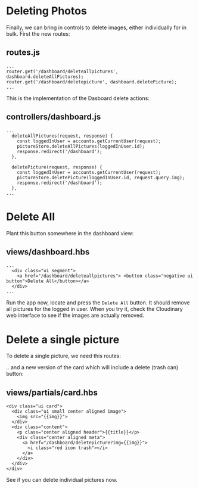 # Deleting Photos

Finally, we can bring in controls to delete images, either individually for in bulk. First the new routes:

## routes.js

~~~
...
router.get('/dashboard/deleteallpictures', dashboard.deleteAllPictures);
router.get('/dashboard/deletepicture', dashboard.deletePicture);
...
~~~

This is the implementation of the Dasboard delete actions:

## controllers/dashboard.js

~~~
...
  deleteAllPictures(request, response) {
    const loggedInUser = accounts.getCurrentUser(request);
    pictureStore.deleteAllPictures(loggedInUser.id);
    response.redirect('/dashboard');
  },

  deletePicture(request, response) {
    const loggedInUser = accounts.getCurrentUser(request);
    pictureStore.deletePicture(loggedInUser.id, request.query.img);
    response.redirect('/dashboard');
  },
...  
~~~

# Delete All

Plant this button somewhere in the dashboard view:

## views/dashboard.hbs

~~~
...
  <div class="ui segment">
    <a href="/dashboard/deleteallpictures"> <button class="negative ui button">Delete All</button></a>
  </div>
...

~~~

Run the app now, locate and press the `Delete All` button. It should remove all pictures for the logged in user. When you try it, check the Cloudinary web interface to see if the images are actually removed.

# Delete a single picture

To delete a single picture, we need this routes:

.. and a new version of the card which will include a delete (trash can) button:

## views/partials/card.hbs

~~~
<div class="ui card">
  <div class="ui small center aligned image">
    <img src="{{img}}">
  </div>
  <div class="content">
    <p class="center aligned header">{{title}}</p>
    <div class="center aligned meta">
      <a href="/dashboard/deletepicture?img={{img}}">
        <i class="red icon trash"></i>
      </a>
    </div>
  </div>
</div>
~~~


See if you can delete individual pictures now.
